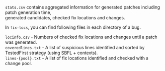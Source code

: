`stats.csv` contains aggregated information for generated patches including patch generation time,  
generated candidates, checked fix locations and changes.  

In `fix-locs`, you can find following files in each directory of a bug.  

`locinfo.csv` - Numbers of checked fix locations and changes until a patch was generated.  
`coveredlines.txt` - A list of suspicious lines identified and sorted by TestedFirst strategy (using SBFL + contexts).  
`lines-{pool}.txt` - A list of fix locations identified and checked with a change pool.  
